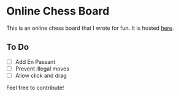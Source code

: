 # Online Chess Board
This is an online chess board that I wrote for fun. It is hosted [here](http://chess.karthikgopalan.com).

## To Do
- [ ] Add En Passant
- [ ] Prevent illegal moves
- [ ] Allow click and drag

Feel free to contribute!
